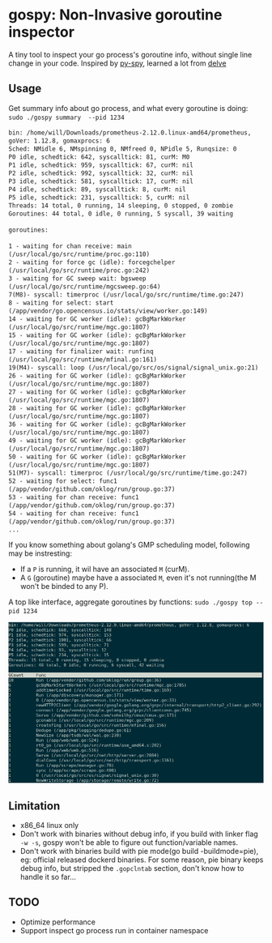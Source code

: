 # gospy: Non-Invasive goroutine inspector

A tiny tool to inspect your go process's goroutine info, without single line change in your code. Inspired by [py-spy](https://github.com/benfred/py-spy),
learned a lot from [delve](https://github.com/go-delve/delve)


## Usage

Get summary info about go process, and what every goroutine is doing:  `sudo ./gospy summary  --pid 1234`

    bin: /home/will/Downloads/prometheus-2.12.0.linux-amd64/prometheus, goVer: 1.12.8, gomaxprocs: 6
    Sched: NMidle 6, NMspinning 0, NMfreed 0, NPidle 5, Runqsize: 0
    P0 idle, schedtick: 642, syscalltick: 81, curM: M0
    P1 idle, schedtick: 959, syscalltick: 67, curM: nil
    P2 idle, schedtick: 992, syscalltick: 32, curM: nil
    P3 idle, schedtick: 581, syscalltick: 17, curM: nil
    P4 idle, schedtick: 89, syscalltick: 8, curM: nil
    P5 idle, schedtick: 231, syscalltick: 5, curM: nil
    Threads: 14 total, 0 running, 14 sleeping, 0 stopped, 0 zombie
    Goroutines: 44 total, 0 idle, 0 running, 5 syscall, 39 waiting

    goroutines:

    1 - waiting for chan receive: main (/usr/local/go/src/runtime/proc.go:110)
    2 - waiting for force gc (idle): forcegchelper (/usr/local/go/src/runtime/proc.go:242)
    3 - waiting for GC sweep wait: bgsweep (/usr/local/go/src/runtime/mgcsweep.go:64)
    7(M8)- syscall: timerproc (/usr/local/go/src/runtime/time.go:247)
    8 - waiting for select: start (/app/vendor/go.opencensus.io/stats/view/worker.go:149)
    14 - waiting for GC worker (idle): gcBgMarkWorker (/usr/local/go/src/runtime/mgc.go:1807)
    15 - waiting for GC worker (idle): gcBgMarkWorker (/usr/local/go/src/runtime/mgc.go:1807)
    17 - waiting for finalizer wait: runfinq (/usr/local/go/src/runtime/mfinal.go:161)
    19(M4)- syscall: loop (/usr/local/go/src/os/signal/signal_unix.go:21)
    26 - waiting for GC worker (idle): gcBgMarkWorker (/usr/local/go/src/runtime/mgc.go:1807)
    27 - waiting for GC worker (idle): gcBgMarkWorker (/usr/local/go/src/runtime/mgc.go:1807)
    28 - waiting for GC worker (idle): gcBgMarkWorker (/usr/local/go/src/runtime/mgc.go:1807)
    36 - waiting for GC worker (idle): gcBgMarkWorker (/usr/local/go/src/runtime/mgc.go:1807)
    49 - waiting for GC worker (idle): gcBgMarkWorker (/usr/local/go/src/runtime/mgc.go:1807)
    50 - waiting for GC worker (idle): gcBgMarkWorker (/usr/local/go/src/runtime/mgc.go:1807)
    51(M7)- syscall: timerproc (/usr/local/go/src/runtime/time.go:247)
    52 - waiting for select: func1 (/app/vendor/github.com/oklog/run/group.go:37)
    53 - waiting for chan receive: func1 (/app/vendor/github.com/oklog/run/group.go:37)
    54 - waiting for chan receive: func1 (/app/vendor/github.com/oklog/run/group.go:37)
    ...


If you know something about golang's GMP scheduling model, following may be instresting:

- If a `P` is running, it wil have an associated `M` (curM).
- A `G` (goroutine) maybe have a associated `M`, even it's not running(the M won't be binded to any P).



A top like interface, aggregate goroutines by functions: `sudo ./gospy top --pid 1234`


![top](images/top.png)


## Limitation

- x86_64 linux only
- Don't work with binaries without debug info, if you build with linker flag `-w -s`, gospy won't be able to figure out function/variable names. 
- Don't work with binaries build with pie mode(go build -buildmode=pie), eg: official released dockerd binaries. For some reason, pie binary keeps debug info, but stripped
 the `.gopclntab` section, don't know how to handle it so far...


## TODO

- Optimize performance
- Support inspect go process run in container namespace
